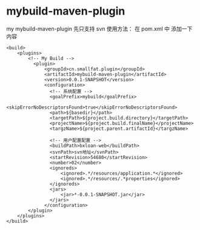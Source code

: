# mybuild-maven-plugin
my  mybuild-maven-plugin
先只支持 svn 
使用方法：
在 pom.xml 中 添加一下内容


	<build>
		<plugins>
			<!-- My Build -->
			  <plugin>
                  <groupId>cn.smallfat.plugin</groupId>
				  <artifactId>mybuild-maven-plugin</artifactId>
				  <version>0.0.1-SNAPSHOT</version>
				  <configuration>
					<!-- 系统配置 -->
                    <goalPrefix>mybuild</goalPrefix>
                    <skipErrorNoDescriptorsFound>true</skipErrorNoDescriptorsFound>
                    <path>${basedir}</path>
                    <targetPath>${project.build.directory}</targetPath>
                    <projectName>${project.build.finalName}</projectName>
                    <targzName>${project.parent.artifactId}</targzName>
					
                    <!-- 用户配置配置 -->
                    <buildPath>bxloan-web</buildPath>
                    <svnPath>svn地址</svnPath>
                    <startRevision>54680</startRevision>
                    <number>02</number>
                    <ignoreds>
						<ignored>.*/resources/application.*</ignored>
						<ignored>.*/resources/.*properties</ignored>
					</ignoreds>
					<jars>
						<jar>*-0.0.1-SNAPSHOT.jar</jar>
					</jars>
                  </configuration>
            </plugin>
		</plugins>
	</build>
